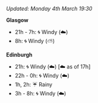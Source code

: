 *Updated: Monday 4th March 19:30*

**Glasgow**

* 21h - 7h: :cyclone: Windy (:cloud:)
* 8h: :cyclone: Windy (:partly_sunny:)

**Edinburgh**

* 21h: :cyclone: Windy (:cloud:) [:cloud: as of 17h]
* 22h - 0h: :cyclone: Windy (:cloud:)
* 1h, 2h: :umbrella: Rainy
* 3h - 8h: :cyclone: Windy (:cloud:)
